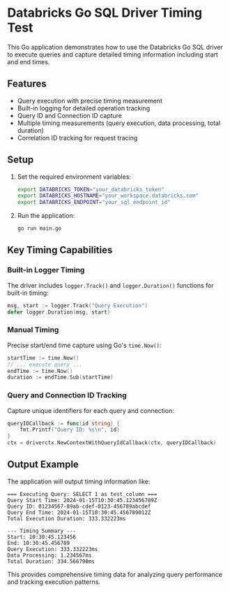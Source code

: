 # Databricks Go SQL Driver Timing Test

This Go application demonstrates how to use the Databricks Go SQL driver to execute queries and capture detailed timing information including start and end times.

## Features

- Query execution with precise timing measurement
- Built-in logging for detailed operation tracking
- Query ID and Connection ID capture
- Multiple timing measurements (query execution, data processing, total duration)
- Correlation ID tracking for request tracing

## Setup

1. Set the required environment variables:
   ```bash
   export DATABRICKS_TOKEN="your_databricks_token"
   export DATABRICKS_HOSTNAME="your_workspace.databricks.com"
   export DATABRICKS_ENDPOINT="your_sql_endpoint_id"
   ```

2. Run the application:
   ```bash
   go run main.go
   ```

## Key Timing Capabilities

### Built-in Logger Timing
The driver includes `logger.Track()` and `logger.Duration()` functions for built-in timing:
```go
msg, start := logger.Track("Query Execution")
defer logger.Duration(msg, start)
```

### Manual Timing
Precise start/end time capture using Go's `time.Now()`:
```go
startTime := time.Now()
// ... execute query ...
endTime := time.Now()
duration := endTime.Sub(startTime)
```

### Query and Connection ID Tracking
Capture unique identifiers for each query and connection:
```go
queryIDCallback := func(id string) {
    fmt.Printf("Query ID: %s\n", id)
}
ctx = driverctx.NewContextWithQueryIdCallback(ctx, queryIDCallback)
```

## Output Example

The application will output timing information like:
```
=== Executing Query: SELECT 1 as test_column ===
Query Start Time: 2024-01-15T10:30:45.123456789Z
Query ID: 01234567-89ab-cdef-0123-456789abcdef
Query End Time: 2024-01-15T10:30:45.456789012Z
Total Execution Duration: 333.332223ms

--- Timing Summary ---
Start: 10:30:45.123456
End: 10:30:45.456789
Query Execution: 333.332223ms
Data Processing: 1.234567ms
Total Duration: 334.566790ms
```

This provides comprehensive timing data for analyzing query performance and tracking execution patterns.